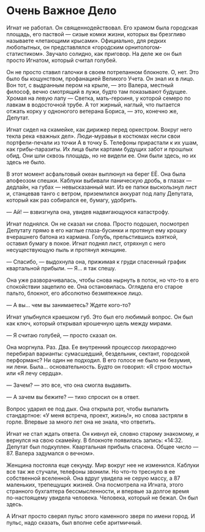 # Очень Важное Дело

Игнат не работал. Он священнодействовал. Его храмом была городская площадь, его паствой — сизые комки жизни, которых вы брезгливо называете «летающими крысами». Официально, для редких любопытных, он представлялся «городским орнитологом-статистиком». Звучало солидно, как приговор. На деле же он был просто Игнатом, который считал голубей.

Он не просто ставил галочки в своем потрепанном блокноте. О, нет. Это было бы кощунством, профанацией Великого Учета. Он знал их в лицо. Вон тот, с выдранным пером на крыле, — это Валера, местный философ, вечно смотрящий в лужи, будто там показывают будущее. Хромая на левую лапу — Светка, мать-героиня, у которой семеро по лавкам в водосточной трубе. А тот жирный, наглый, что пытается отжать корку у одноногого ветерана Бориса, — это, конечно же, Депутат.

Игнат сидел на скамейке, как дирижер перед оркестром. Вокруг него текла река «важных дел». Люди-муравьи в костюмах несли свои портфели-печали из точки А в точку Б. Телефоны прирастали к их ушам, как грибы-паразиты. Их лица были картами будущих забот и прошлых обид. Они шли сквозь площадь, но не видели ее. Они были здесь, но их здесь не было.

В этот момент асфальтовый океан выплюнул на берег ЕЁ. Она была апофеозом спешки. Каблуки выбивали паническую дробь, в глазах — дедлайн, на губах — невысказанный мат. Из ее папки выскользнул лист и, станцевав танго с ветром, приземлился аккурат под лапу Депутата, который как раз собирался ее, бумагу, удобрить.

— Ай! — взвизгнула она, увидев надвигающуюся катастрофу.

Игнат поднялся. Он не сказал ни слова. Просто подошел, посмотрел Депутату прямо в его наглые глаза-бусинки и протянул ему крошку вчерашнего батона из кармана. Голубь, прельстившись взяткой, оставил бумагу в покое. Игнат поднял лист, отряхнул с него несуществующую пыль и протянул женщине.

— Спасибо, — выдохнула она, прижимая к груди спасенный график квартальной прибыли. — Я... я так спешу.

Она уже разворачивалась, чтобы снова нырнуть в поток, но что-то в его спокойствии зацепило ее. Она остановилась. Оглядела его старое пальто, блокнот, его абсолютно безмятежное лицо.

— А вы... чем вы занимаетесь? Ждете кого-то?

Игнат улыбнулся краешком губ. Это был его любимый вопрос. Он был как ключ, который открывал крошечную щель между мирами.

— Я считаю голубей, — просто сказал он.

Она моргнула. Раз. Два. Ее внутренний процессор лихорадочно перебирал варианты: сумасшедший, бездельник, сектант, городской перформанс? Ни один не подходил. В его голосе не было ни безумия, ни лени. Была... основательность. Будто он говорил: «Я строю мосты» или «Я лечу сердца».

— Зачем? — это все, что она смогла выдавить.

— А зачем вы бежите? — тихо спросил он в ответ.

Вопрос ударил ее под дых. Она открыла рот, чтобы выпалить стандартное: «У меня встреча, проект, жизнь!», но слова застряли в горле. Впервые за много лет она не знала, что ответить.

Игнат не стал ждать ответа. Он кивнул ей, словно старому знакомому, и вернулся на свою скамейку. В блокноте появилась запись: «14:32. Депутат был подкуплен. Квартальная прибыль спасена. Общее число — 87. Валера задумался о вечном».

Женщина постояла еще секунду. Мир вокруг нее не изменился. Каблуки все так же стучали, телефоны звонили. Но что-то треснуло в ее собственной вселенной. Она вдруг увидела не серую массу, а 87 маленьких, трепещущих жизней. Она посмотрела на Игната, этого странного бухгалтера бессмысленности, и впервые за долгое время по-настоящему увидела человека. Человека, который не бежал. Он был здесь.

А Игнат просто сверял пульс этого каменного зверя по имени город. И пульс, надо сказать, был вполне себе аритмичный.
